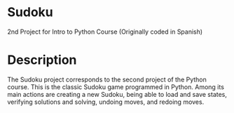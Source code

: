 # Sudoku
2nd Project for Intro to Python Course (Originally coded in Spanish)

# Description
The Sudoku project corresponds to the second project of the Python course. This is the classic Sudoku game programmed in Python. Among its main actions are creating a new Sudoku, being able to load and save states, verifying solutions and solving, undoing moves, and redoing moves.
